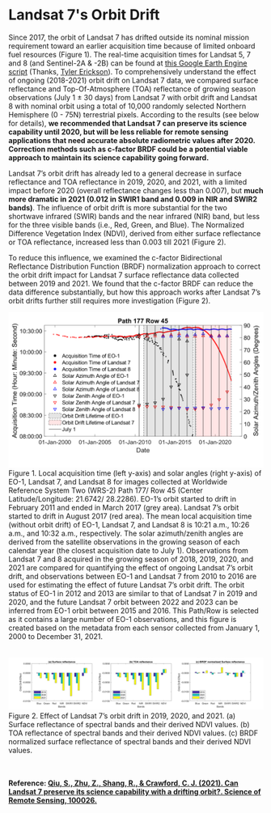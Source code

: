 # Landsat 7's Orbit Drift
Since 2017, the orbit of Landsat 7 has drifted outside its nominal mission requirement toward an earlier acquisition time because of limited onboard fuel resources (Figure 1). The real-time acquisition times for Landsat 5, 7 and 8 (and Sentinel-2A & -2B) can be found at [this Google Earth Engine script](https://colab.research.google.com/gist/tylere/6069908f90fbba4ceaa4767b19b0bdf3/satellite-platform-acquisition-time-comparison.ipynb#scrollTo=X7dhgCuYtOG1) (Thanks, 
[Tyler Erickson](https://twitter.com/tylerickson)). To comprehensively understand the effect of ongoing (2018-2021) orbit drift on Landsat 7 data, we compared surface reflectance and Top-Of-Atmosphere (TOA) reflectance of growing season observations (July 1 ± 30 days) from Landsat 7 with orbit drift and Landsat 8 with nominal orbit using a total of 10,000 randomly selected Northern Hemisphere (0 - 75N) terrestrial pixels. According to the results (see below for details), **we recommended that Landsat 7 can preserve its science capability until 2020, but will be less reliable for remote sensing applications that need accurate absolute radiometric values after 2020. Correction methods such as c-factor BRDF could be a potential viable approach to maintain its science capability going forward.**  

Landsat 7’s orbit drift has already led to a general decrease in surface reflectance and TOA reflectance in 2019, 2020, and 2021, with a limited impact before 2020 (overall reflectance changes less than 0.007), but **much more dramatic in 2021 (0.012 in SWIR1 band and 0.009 in NIR and SWIR2 bands)**. The influence of orbit drift is more substantial for the two shortwave infrared (SWIR) bands and the near infrared (NIR) band, but less for the three visible bands (i.e., Red, Green, and Blue). The Normalized Difference Vegetation Index (NDVI), derived from either surface reflectance or TOA reflectance, increased less than 0.003 till 2021 (Figure 2).

To reduce this influence, we examined the c-factor Bidirectional Reflectance Distribution Function (BRDF) normalization approach to correct the orbit drift impact for Landsat 7 surface reflectance data collected between 2019 and 2021. We found that the c-factor BRDF can reduce the data difference substantially, but how this approach works after Landsat 7’s orbit drifts further still requires more investigation (Figure 2). 



<img src="https://github.com/GERSL/L7Drift/blob/main/orbit_time_2021.png"/>
Figure 1. Local acquisition time (left y-axis) and solar angles (right y-axis) of EO-1, Landsat 7, and Landsat 8 for images collected at Worldwide Reference System Two (WRS-2) Path 177/ Row 45 (Center Latitude/Longitude: 21.6742/ 28.2286). EO-1’s orbit started to drift in February 2011 and ended in March 2017 (grey area). Landsat 7’s orbit started to drift in August 2017 (red area). The mean local acquisition time (without orbit drift) of EO-1, Landsat 7, and Landsat 8 is 10:21 a.m., 10:26 a.m., and 10:32 a.m., respectively. The solar azimuth/zenith angles are derived from the satellite observations in the growing season of each calendar year (the closest acquisition date to July 1). Observations from Landsat 7 and 8 acquired in the growing season of 2018, 2019, 2020, and 2021 are compared for quantifying the effect of ongoing Landsat 7’s orbit drift, and observations between EO-1 and Landsat 7 from 2010 to 2016 are used for estimating the effect of future Landsat 7’s orbit drift. The orbit status of EO-1 in 2012 and 2013 are similar to that of Landsat 7 in 2019 and 2020, and the future Landsat 7 orbit between 2022 and 2023 can be inferred from EO-1 orbit between 2015 and 2016. This Path/Row is selected as it contains a large number of EO-1 observations, and this figure is created based on the metadata from each sensor collected from January 1, 2000 to December 31, 2021. <br/><br/><br/>

<img src="https://github.com/GERSL/L7Drift/blob/main/dirft_effects_2021.png"/>
Figure 2. Effect of Landsat 7’s orbit drift in 2019, 2020, and 2021. (a) Surface reflectance of spectral bands and their derived NDVI values. (b) TOA reflectance of spectral bands and their derived NDVI values. (c) BRDF normalized surface reflectance of spectral bands and their derived NDVI values.<br/><br/><br/>

**Reference: [Qiu, S., Zhu, Z., Shang, R., & Crawford, C. J. (2021). Can Landsat 7 preserve its science capability with a drifting orbit?. Science of Remote Sensing, 100026.](https://doi.org/10.1016/j.srs.2021.100026)**

